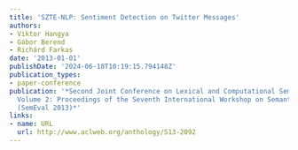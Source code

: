 ```yaml
---
title: 'SZTE-NLP: Sentiment Detection on Twitter Messages'
authors:
- Viktor Hangya
- Gábor Berend
- Richárd Farkas
date: '2013-01-01'
publishDate: '2024-06-18T10:19:15.794148Z'
publication_types:
- paper-conference
publication: '*Second Joint Conference on Lexical and Computational Semantics (*SEM),
  Volume 2: Proceedings of the Seventh International Workshop on Semantic Evaluation
  (SemEval 2013)*'
links:
- name: URL
  url: http://www.aclweb.org/anthology/S13-2092
---
```

